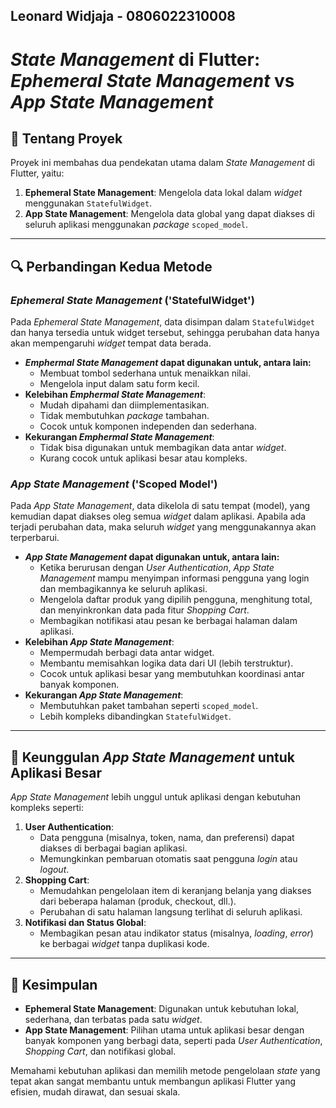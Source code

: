 Leonard Widjaja - 0806022310008
---

# *State Management* di Flutter: ***Ephemeral State Management*** vs ***App State Management***

## 📖 Tentang Proyek
Proyek ini membahas dua pendekatan utama dalam *State Management* di Flutter, yaitu:
1. **Ephemeral State Management**: Mengelola data lokal dalam *widget* menggunakan `StatefulWidget`.
2. **App State Management**: Mengelola data global yang dapat diakses di seluruh aplikasi menggunakan *package* `scoped_model`.

---

## 🔍 Perbandingan Kedua Metode

### ***Ephemeral State Management* ('StatefulWidget')**
Pada *Ephemeral State Management*, data disimpan dalam `StatefulWidget` dan hanya tersedia untuk widget tersebut, sehingga perubahan data hanya akan mempengaruhi *widget* tempat data berada. 
- ***Emphermal State Management* dapat digunakan untuk, antara lain:**
  - Membuat tombol sederhana untuk menaikkan nilai.
  - Mengelola input dalam satu form kecil.
- **Kelebihan *Emphermal State Management***:
  - Mudah dipahami dan diimplementasikan.
  - Tidak membutuhkan *package* tambahan.
  - Cocok untuk komponen independen dan sederhana.
- **Kekurangan *Emphermal State Management***:
  - Tidak bisa digunakan untuk membagikan data antar *widget*.
  - Kurang cocok untuk aplikasi besar atau kompleks.

### ***App State Management* ('Scoped Model')**
Pada *App State Management*, data dikelola di satu tempat (model), yang kemudian dapat diakses oleg semua *widget* dalam aplikasi. Apabila ada terjadi perubahan data, maka seluruh *widget* yang menggunakannya akan terperbarui. 
- ***App State Management* dapat digunakan untuk, antara lain:**
  - Ketika berurusan dengan *User Authentication*, *App State Management* mampu menyimpan informasi pengguna yang login dan membagikannya ke seluruh aplikasi.
  - Mengelola daftar produk yang dipilih pengguna, menghitung total, dan menyinkronkan data pada fitur *Shopping Cart*.
  - Membagikan notifikasi atau pesan ke berbagai halaman dalam aplikasi.
- **Kelebihan *App State Management***:
  - Mempermudah berbagi data antar widget.
  - Membantu memisahkan logika data dari UI (lebih terstruktur).
  - Cocok untuk aplikasi besar yang membutuhkan koordinasi antar banyak komponen.
- **Kekurangan *App State Management***:
  - Membutuhkan paket tambahan seperti `scoped_model`.
  - Lebih kompleks dibandingkan `StatefulWidget`.

---

## 🎯 Keunggulan *App State Management* untuk Aplikasi Besar
*App State Management* lebih unggul untuk aplikasi dengan kebutuhan kompleks seperti:
1. **User Authentication**:
   - Data pengguna (misalnya, token, nama, dan preferensi) dapat diakses di berbagai bagian aplikasi.
   - Memungkinkan pembaruan otomatis saat pengguna *login* atau *logout*.
2. **Shopping Cart**:
   - Memudahkan pengelolaan item di keranjang belanja yang diakses dari beberapa halaman (produk, checkout, dll.).
   - Perubahan di satu halaman langsung terlihat di seluruh aplikasi.
3. **Notifikasi dan Status Global**:
   - Membagikan pesan atau indikator status (misalnya, *loading*, *error*) ke berbagai *widget* tanpa duplikasi kode.

---

## 🎯 Kesimpulan
- **Ephemeral State Management**: Digunakan untuk kebutuhan lokal, sederhana, dan terbatas pada satu *widget*.
- **App State Management**: Pilihan utama untuk aplikasi besar dengan banyak komponen yang berbagi data, seperti pada *User Authentication*, *Shopping Cart*, dan notifikasi global.

Memahami kebutuhan aplikasi dan memilih metode pengelolaan *state* yang tepat akan sangat membantu untuk membangun aplikasi Flutter yang efisien, mudah dirawat, dan sesuai skala.

